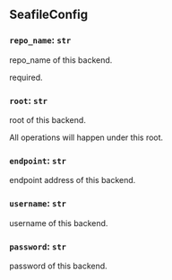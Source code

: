 ## SeafileConfig

### `repo_name`: `str`

repo_name of this backend.

required.

### `root`: `str`

root of this backend.

All operations will happen under this root.

### `endpoint`: `str`

endpoint address of this backend.

### `username`: `str`

username of this backend.

### `password`: `str`

password of this backend.

